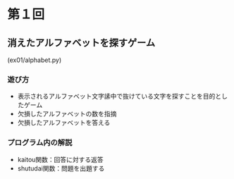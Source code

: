 # 第１回
## 消えたアルファベットを探すゲーム
(ex01/alphabet.py)
### 遊び方
* 表示されるアルファベット文字䛾中で抜けている文字を探すことを目的としたゲーム
* 欠損したアルファベットの数を指摘
* 欠損したアルファベットを答える
### プログラム内の解説
* kaitou関数：回答に対する返答
* shutudai関数：問題を出題する

